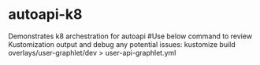# autoapi-k8
Demonstrates k8 archestration for autoapi
#Use below command to review Kustomization output and debug any potential issues:
kustomize build overlays/user-graphlet/dev > user-api-graphlet.yml